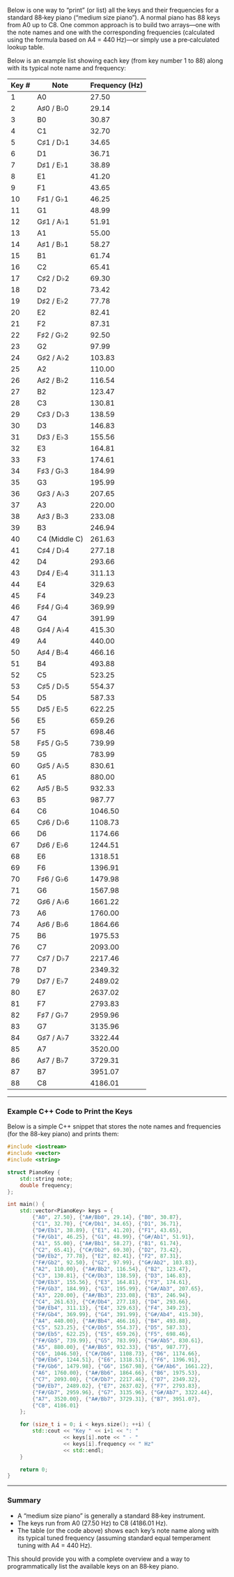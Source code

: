 Below is one way to “print” (or list) all the keys and their frequencies for a standard 88‑key piano (“medium size piano”). A normal piano has 88 keys from A0 up to C8. One common approach is to build two arrays—one with the note names and one with the corresponding frequencies (calculated using the formula based on A4 = 440 Hz)—or simply use a pre‐calculated lookup table.

Below is an example list showing each key (from key number 1 to 88) along with its typical note name and frequency:

| Key # | Note          | Frequency (Hz) |
|-------|---------------|----------------|
| 1     | A0            | 27.50          |
| 2     | A♯0 / B♭0     | 29.14          |
| 3     | B0            | 30.87          |
| 4     | C1            | 32.70          |
| 5     | C♯1 / D♭1     | 34.65          |
| 6     | D1            | 36.71          |
| 7     | D♯1 / E♭1     | 38.89          |
| 8     | E1            | 41.20          |
| 9     | F1            | 43.65          |
| 10    | F♯1 / G♭1     | 46.25          |
| 11    | G1            | 48.99          |
| 12    | G♯1 / A♭1     | 51.91          |
| 13    | A1            | 55.00          |
| 14    | A♯1 / B♭1     | 58.27          |
| 15    | B1            | 61.74          |
| 16    | C2            | 65.41          |
| 17    | C♯2 / D♭2     | 69.30          |
| 18    | D2            | 73.42          |
| 19    | D♯2 / E♭2     | 77.78          |
| 20    | E2            | 82.41          |
| 21    | F2            | 87.31          |
| 22    | F♯2 / G♭2     | 92.50          |
| 23    | G2            | 97.99          |
| 24    | G♯2 / A♭2     | 103.83         |
| 25    | A2            | 110.00         |
| 26    | A♯2 / B♭2     | 116.54         |
| 27    | B2            | 123.47         |
| 28    | C3            | 130.81         |
| 29    | C♯3 / D♭3     | 138.59         |
| 30    | D3            | 146.83         |
| 31    | D♯3 / E♭3     | 155.56         |
| 32    | E3            | 164.81         |
| 33    | F3            | 174.61         |
| 34    | F♯3 / G♭3     | 184.99         |
| 35    | G3            | 195.99         |
| 36    | G♯3 / A♭3     | 207.65         |
| 37    | A3            | 220.00         |
| 38    | A♯3 / B♭3     | 233.08         |
| 39    | B3            | 246.94         |
| 40    | C4 (Middle C) | 261.63         |
| 41    | C♯4 / D♭4     | 277.18         |
| 42    | D4            | 293.66         |
| 43    | D♯4 / E♭4     | 311.13         |
| 44    | E4            | 329.63         |
| 45    | F4            | 349.23         |
| 46    | F♯4 / G♭4     | 369.99         |
| 47    | G4            | 391.99         |
| 48    | G♯4 / A♭4     | 415.30         |
| 49    | A4            | 440.00         |
| 50    | A♯4 / B♭4     | 466.16         |
| 51    | B4            | 493.88         |
| 52    | C5            | 523.25         |
| 53    | C♯5 / D♭5     | 554.37         |
| 54    | D5            | 587.33         |
| 55    | D♯5 / E♭5     | 622.25         |
| 56    | E5            | 659.26         |
| 57    | F5            | 698.46         |
| 58    | F♯5 / G♭5     | 739.99         |
| 59    | G5            | 783.99         |
| 60    | G♯5 / A♭5     | 830.61         |
| 61    | A5            | 880.00         |
| 62    | A♯5 / B♭5     | 932.33         |
| 63    | B5            | 987.77         |
| 64    | C6            | 1046.50        |
| 65    | C♯6 / D♭6     | 1108.73        |
| 66    | D6            | 1174.66        |
| 67    | D♯6 / E♭6     | 1244.51        |
| 68    | E6            | 1318.51        |
| 69    | F6            | 1396.91        |
| 70    | F♯6 / G♭6     | 1479.98        |
| 71    | G6            | 1567.98        |
| 72    | G♯6 / A♭6     | 1661.22        |
| 73    | A6            | 1760.00        |
| 74    | A♯6 / B♭6     | 1864.66        |
| 75    | B6            | 1975.53        |
| 76    | C7            | 2093.00        |
| 77    | C♯7 / D♭7     | 2217.46        |
| 78    | D7            | 2349.32        |
| 79    | D♯7 / E♭7     | 2489.02        |
| 80    | E7            | 2637.02        |
| 81    | F7            | 2793.83        |
| 82    | F♯7 / G♭7     | 2959.96        |
| 83    | G7            | 3135.96        |
| 84    | G♯7 / A♭7     | 3322.44        |
| 85    | A7            | 3520.00        |
| 86    | A♯7 / B♭7     | 3729.31        |
| 87    | B7            | 3951.07        |
| 88    | C8            | 4186.01        |

---

### Example C++ Code to Print the Keys

Below is a simple C++ snippet that stores the note names and frequencies (for the 88-key piano) and prints them:

```cpp
#include <iostream>
#include <vector>
#include <string>

struct PianoKey {
    std::string note;
    double frequency;
};

int main() {
    std::vector<PianoKey> keys = {
        {"A0", 27.50}, {"A#/Bb0", 29.14}, {"B0", 30.87},
        {"C1", 32.70}, {"C#/Db1", 34.65}, {"D1", 36.71},
        {"D#/Eb1", 38.89}, {"E1", 41.20}, {"F1", 43.65},
        {"F#/Gb1", 46.25}, {"G1", 48.99}, {"G#/Ab1", 51.91},
        {"A1", 55.00}, {"A#/Bb1", 58.27}, {"B1", 61.74},
        {"C2", 65.41}, {"C#/Db2", 69.30}, {"D2", 73.42},
        {"D#/Eb2", 77.78}, {"E2", 82.41}, {"F2", 87.31},
        {"F#/Gb2", 92.50}, {"G2", 97.99}, {"G#/Ab2", 103.83},
        {"A2", 110.00}, {"A#/Bb2", 116.54}, {"B2", 123.47},
        {"C3", 130.81}, {"C#/Db3", 138.59}, {"D3", 146.83},
        {"D#/Eb3", 155.56}, {"E3", 164.81}, {"F3", 174.61},
        {"F#/Gb3", 184.99}, {"G3", 195.99}, {"G#/Ab3", 207.65},
        {"A3", 220.00}, {"A#/Bb3", 233.08}, {"B3", 246.94},
        {"C4", 261.63}, {"C#/Db4", 277.18}, {"D4", 293.66},
        {"D#/Eb4", 311.13}, {"E4", 329.63}, {"F4", 349.23},
        {"F#/Gb4", 369.99}, {"G4", 391.99}, {"G#/Ab4", 415.30},
        {"A4", 440.00}, {"A#/Bb4", 466.16}, {"B4", 493.88},
        {"C5", 523.25}, {"C#/Db5", 554.37}, {"D5", 587.33},
        {"D#/Eb5", 622.25}, {"E5", 659.26}, {"F5", 698.46},
        {"F#/Gb5", 739.99}, {"G5", 783.99}, {"G#/Ab5", 830.61},
        {"A5", 880.00}, {"A#/Bb5", 932.33}, {"B5", 987.77},
        {"C6", 1046.50}, {"C#/Db6", 1108.73}, {"D6", 1174.66},
        {"D#/Eb6", 1244.51}, {"E6", 1318.51}, {"F6", 1396.91},
        {"F#/Gb6", 1479.98}, {"G6", 1567.98}, {"G#/Ab6", 1661.22},
        {"A6", 1760.00}, {"A#/Bb6", 1864.66}, {"B6", 1975.53},
        {"C7", 2093.00}, {"C#/Db7", 2217.46}, {"D7", 2349.32},
        {"D#/Eb7", 2489.02}, {"E7", 2637.02}, {"F7", 2793.83},
        {"F#/Gb7", 2959.96}, {"G7", 3135.96}, {"G#/Ab7", 3322.44},
        {"A7", 3520.00}, {"A#/Bb7", 3729.31}, {"B7", 3951.07},
        {"C8", 4186.01}
    };

    for (size_t i = 0; i < keys.size(); ++i) {
        std::cout << "Key " << i+1 << ": " 
                  << keys[i].note << " - " 
                  << keys[i].frequency << " Hz" 
                  << std::endl;
    }

    return 0;
}
```

---

### Summary

- A “medium size piano” is generally a standard 88‑key instrument.
- The keys run from A0 (27.50 Hz) to C8 (4186.01 Hz).
- The table (or the code above) shows each key’s note name along with its typical tuned frequency (assuming standard equal temperament tuning with A4 = 440 Hz).

This should provide you with a complete overview and a way to programmatically list the available keys on an 88‑key piano.